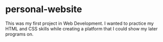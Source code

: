 # personal-website

This was my first project in Web Development. I wanted to practice my HTML and CSS skills while creating a platform that I could show my later programs on.
